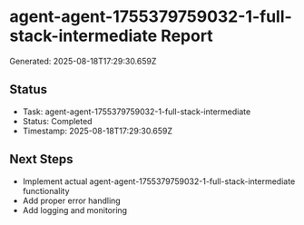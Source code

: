 # agent-agent-1755379759032-1-full-stack-intermediate Report

Generated: 2025-08-18T17:29:30.659Z

## Status
- Task: agent-agent-1755379759032-1-full-stack-intermediate
- Status: Completed
- Timestamp: 2025-08-18T17:29:30.659Z

## Next Steps
- Implement actual agent-agent-1755379759032-1-full-stack-intermediate functionality
- Add proper error handling
- Add logging and monitoring
